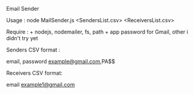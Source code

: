 Email Sender


Usage : node MailSender.js <SendersList.csv> <ReceiversList.csv>



Require : 
    + nodejs, nodemailer, fs, path
    + app password for Gmail, other i didn't try yet

Senders CSV format :

email,  password
example@gmail.com,PA$$

Receivers CSV format: 

email
example1@gmail.com